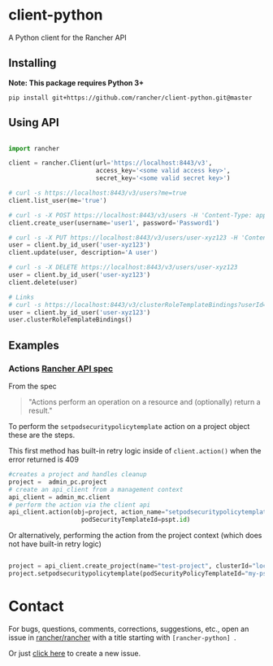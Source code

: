 # client-python

A Python client for the Rancher API

## Installing

**Note: This package requires Python 3+**

```
pip install git+https://github.com/rancher/client-python.git@master
```

## Using API

```python

import rancher

client = rancher.Client(url='https://localhost:8443/v3',
                        access_key='<some valid access key>',
                        secret_key='<some valid secret key>')

# curl -s https://localhost:8443/v3/users?me=true
client.list_user(me='true')

# curl -s -X POST https://localhost:8443/v3/users -H 'Content-Type: application/json' -d '{ "username" : "user1", "password": "Password1" }'
client.create_user(username='user1', password='Password1')

# curl -s -X PUT https://localhost:8443/v3/users/user-xyz123 -H 'Content-Type: application/json' -d '{ "description" : "A user" }'
user = client.by_id_user('user-xyz123')
client.update(user, description='A user')

# curl -s -X DELETE https://localhost:8443/v3/users/user-xyz123
user = client.by_id_user('user-xyz123')
client.delete(user)

# Links
# curl -s https://localhost:8443/v3/clusterRoleTemplateBindings?userId=user-xyz123
user = client.by_id_user('user-xyz123')
user.clusterRoleTemplateBindings()
```

## Examples

### Actions [Rancher API spec](https://github.com/rancher/api-spec/blob/master/specification.md#actions)
From the spec 
> "Actions perform an operation on a resource and (optionally) return a result."

To perform the `setpodsecuritypolicytemplate` action on a project object these are the steps.

This first method has built-in retry logic inside of `client.action()` when the error returned is 409
```python
#creates a project and handles cleanup
project =  admin_pc.project 
# create an api_client from a management context
api_client = admin_mc.client
# perform the action via the client api
api_client.action(obj=project, action_name="setpodsecuritypolicytemplate",
                    podSecurityTemplateId=pspt.id)
```
Or alternatively, performing the action from the project context (which does not have built-in retry logic)
```python

project = api_client.create_project(name="test-project", clusterId="local")
project.setpodsecuritypolicytemplate(podSecurityPolicyTemplateId="my-pspt")

```

# Contact
For bugs, questions, comments, corrections, suggestions, etc., open an issue in
 [rancher/rancher](//github.com/rancher/rancher/issues) with a title starting with `[rancher-python] `.

Or just [click here](//github.com/rancher/rancher/issues/new?title=%5Brancher-python%5D%20) to create a new issue.
